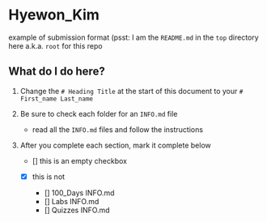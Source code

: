 # Hyewon_Kim

example of submission format (psst: I am the `README.md` in the `top` directory here a.k.a. `root` for this repo

## What do I do here?

1. Change the `# Heading Title` at the start of this document to your `# First_name Last_name`

2. Be sure to check each folder for an `INFO.md` file
   - read all the `INFO.md` files and follow the instructions

3. After you complete each section, mark it complete below
   - [] this is an empty checkbox
   - [x] this is not

     * [] 100_Days INFO.md
     * [] Labs INFO.md
     * [] Quizzes INFO.md
